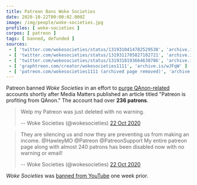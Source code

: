 ```yaml
---
title: Patreon Bans Woke Societies
date: 2020-10-22T00:00:02.000Z
image: /img/people/woke-societies.jpg
profiles: [ woke-societies ]
corpos: [ patreon ]
tags: [ banned, defunded ]
sources:
 - [ 'twitter.com/wokesocieties/status/1319310414782529538', 'archive.is/amws4' ]
 - [ 'twitter.com/wokesocieties/status/1319311705827102721', 'archive.is/k5REm' ]
 - [ 'twitter.com/wokesocieties/status/1319318193664630786', 'archive.is/TFWhY' ]
 - [ 'graphtreon.com/creator/wokesocieties1111', 'archive.is/wJFqW' ]
 - [ 'patreon.com/wokesocieties1111 (archived page removed)', 'archive.is/iSldz' ]
---
```


Patreon banned _Woke Societies_ in an effort to [purge
QAnon-related](notice.jpg) accounts shortly after Media Matters published an
article titled "Patreon is profiting from QAnon." The account had over **236
patrons**.

> Welp my Patreon was just deleted with no warning.
>
> -- Woke Societies (@wokesocieties) [22 Oct 2020](https://archive.is/amws4)

> They are silencing us and now they are preventing us from making an income.
> @HawleyMO @Patreon @PatreonSupport My entire patreon page along with almost
> 240 patrons has been disabled now with no warning or email!
>
> -- Woke Societies (@wokesocieties) [22 Oct 2020](https://archive.is/k5REm)

_Woke Societies_ was [banned from YouTube](/e/youtube-bans-woke-societies/) one week prior.
